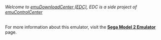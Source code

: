 ###### Welcome to [emuDownloadCenter (EDC)](https://github.com/PhoenixInteractiveNL/emuDownloadCenter/wiki/), EDC is a side project of [emuControlCenter](https://github.com/PhoenixInteractiveNL/emuControlCenter/wiki/)

For more information about this emulator, visit the [**Sega Model 2 Emulator**](https://github.com/PhoenixInteractiveNL/emuDownloadCenter/wiki/Emulator-m2emulator#menu) page.
